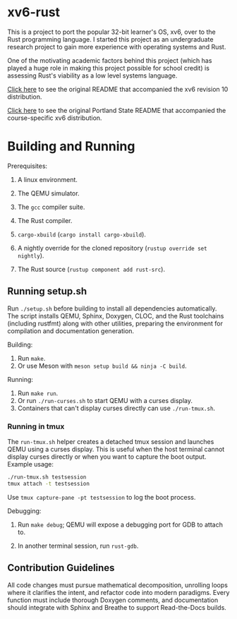 # xv6-rust

This is a project to port the popular 32-bit learner's OS, xv6, over to the Rust programming language. I started this project as an undergraduate research project to gain more experience with operating systems and Rust.

One of the motivating academic factors behind this project (which has played a huge role in making this project possible for school credit) is assessing Rust's viability as a low level systems language.

[Click here](README) to see the original README that accompanied the xv6 revision 10 distribution.

[Click here](README-PDX) to see the original Portland State README that accompanied the course-specific xv6 distribution.

# Building and Running

Prerequisites:

1. A linux environment.

1. The QEMU simulator.

1. The `gcc` compiler suite.

1. The Rust compiler.

1. `cargo-xbuild` (`cargo install cargo-xbuild`).

1. A nightly override for the cloned repository (`rustup override set nightly`).

1. The Rust source (`rustup component add rust-src`).

## Running setup.sh

Run `./setup.sh` before building to install all dependencies automatically. The script installs QEMU, Sphinx, Doxygen, CLOC, and the Rust toolchains (including rustfmt) along with other utilities, preparing the environment for compilation and documentation generation.

Building:
1. Run `make`.
2. Or use Meson with `meson setup build && ninja -C build`.

Running:

1. Run `make run`.
2. Or run `./run-curses.sh` to start QEMU with a curses display.
3. Containers that can't display curses directly can use `./run-tmux.sh`.

### Running in tmux

The `run-tmux.sh` helper creates a detached tmux session and launches
QEMU using a curses display. This is useful when the host terminal
cannot display curses directly or when you want to capture the boot
output. Example usage:

```bash
./run-tmux.sh testsession
tmux attach -t testsession
```

Use `tmux capture-pane -pt testsession` to log the boot process.

Debugging:

1. Run `make debug`; QEMU will expose a debugging port for GDB to attach to.

1. In another terminal session, run `rust-gdb`.

## Contribution Guidelines

All code changes must pursue mathematical decomposition, unrolling loops where it clarifies the intent, and refactor code into modern paradigms. Every function must include thorough Doxygen comments, and documentation should integrate with Sphinx and Breathe to support Read-the-Docs builds.
